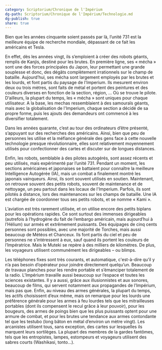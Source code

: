 ```yaml
---
category: Scriptorium/Chronique de l'Impérium
dg-path: Scriptorium/Chronique de l'Impérium/Technologie.md
dg-publish: true
share: true
---
```



Bien que les années cinquante soient passés par là, l’unité 731 est la meilleure équipe de recherche mondiale, dépassant de ce fait les américains et Tesla. 

En effet, dès les années vingt, ils s’emploient à créer des robots géants, remplis de Kanjis, destiné pour les brutes. En première ligne, ses « mécha » sont une des forces principales du Japon, leur permettant une grande souplesse et donc, des dégâts complètement irrationnels sur le champ de bataille. 
Aujourd’hui, ses mécha sont largement employés par les brutes et les lourds, et font partis du paysage de l'Imperium. Ils mesurent environ deux ou trois mètres, sont faits de métal et portent des peintures et des couleurs diverses en fonction de la section, région, … Où se trouve le pilote. D’ailleurs, la plupart du temps, les « mécha » sont uniques pour chaque utilisateur. A la base, les mechas ressemblaient à des samouraïs géants, mais avec la globalisation de l'Imperium, chaque section a décidé de sa propre forme, puis les ajouts des demandeurs ont commencé à les diversifier totalement. 

Dans les années quarante, c’est au tour des ordinateurs d’être présenté, s’appuyant sur des recherches des américains. Ainsi, bien que peu de personnes les utilise et la méfiance générale des gens face à cette nouvelle technologie presque révolutionnaire, elles sont relativement moyennement utilisés pour confectionner des cartes et discuter sur de longues distances.

Enfin, les robots, semblable à des pilotes autogérés, sont assez récents et peu utilisés, mais expérimenté par l’unité 731. Pendant un moment, les sections américaines et japonaises se battaient pour connaître la meilleure Intelligence Autogérée (IA), mais un combat a finalement montré les japonais vainqueurs. Ainsi, ils sont souvent utilisés en soutien. Maintenant, on retrouve souvent des petits robots, souvent de maintenance et de nettoyage, un peu partout dans les locaux de l'Imperium. Parfois, ils sont pilotés à distance, lors des maintenances sur les champs de bataille. Une IA est chargée de coordonner tous ses petits robots, et se nomme « Kami ».
  
L’aviation est très rarement utilisée, et on utilise encore des petits biplans pour les opérations rapides. Ce sont surtout des immenses dirigeables (autrefois à l’hydrogène du fait de l’embargo américain, mais aujourd’hui à l’Hélium) sur armés et extrêmement puissants. Des équipages de cinq cents personnes sont possibles, avec une majorité de Torches, mais aussi beaucoup de Météos et Chanceux. Ils font partis du ciel et peu de personnes ne s’intéressent à eux, sauf quand ils portent les couleurs de l’Impératrice. Mais le Muteki se repère à des milliers de kilomètres. De plus, les voyageurs utilisent communément les dirigeables – ou blimps. 

Les téléphones fixes sont très courants, et automatique, c'est-à-dire qu’il y n’a pas besoin d’opérateur pour joindre directement quelqu’un. Beaucoup de travaux planches pour les rendre portable et s’émanciper totalement de la radio. L’Impérium travaille aussi beaucoup sur l’espace et toutes les sciences existantes. Il y a aussi, grâce aux illusionnistes et aux sonores, beaucoup de films, qui servent notamment aux propagandes de l’Impérium, mais pas que.
 Enfin, au niveau des armes générales, la plupart du temps, les actifs choisissent d’eux même, mais on remarque pour les lourds une préférence générale pour les armes à feu lourdes tels que les mitrailleuses portables (dont ils compensent le recul grâce à leur pouvoir), pour les bougeurs, des armes de poings bien que les plus puissants optent pour une armure de combat, et pour les brutes une tendance aux armes contondante tel que les testubo (long bâton en métal d’environ un mètre vingt). Les arcanistes utilisent tous, sans exception, des cartes sur lesquelles ils marquent leurs sortilèges. La plupart des membres de la gardes fantômes, tels que les entropistes, lampes, estompeurs et voyageurs utilisent des sabres courts (Washikasi, tonto…).